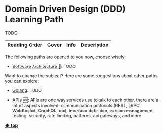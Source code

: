 [//]: # (Auto generated file from templates)

# Domain Driven Design (DDD) Learning Path

TODO

| Reading Order | Cover | Info | Description |
| --- | --- | --- | --- |

The following paths are opened to you now, choose wisely:

- [Software Architecture :construction:](/content/paths/software-architecture.md): TODO


Want to change the subject? Here are some suggestions about other paths you can explore:

- [Golang](/content/paths/golang.md): TODO

- [APIs :new:](/content/paths/apis.md): APIs are one way services use to talk to each other, there are a lot of aspects involved: communication protocols (REST, gRPC, WebSocket, GraphQL, etc), interface definition, version management, testing, security, rate limiting, patterns, api gateways, and more.


[**⬆ top**](#domain-driven-design-(ddd)-learning-path)
